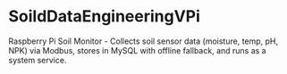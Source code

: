 # SoildDataEngineeringVPi
Raspberry Pi Soil Monitor - Collects soil sensor data (moisture, temp, pH, NPK) via Modbus, stores in MySQL with offline fallback, and runs as a system service.
